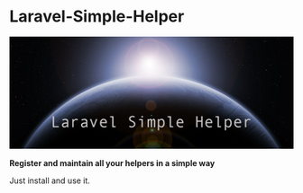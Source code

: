 # Laravel-Simple-Helper


![Laravel Simple Helper](img/laravel-simple-helper.png)

**Register and maintain all your helpers in a simple way**

Just install and use it.


